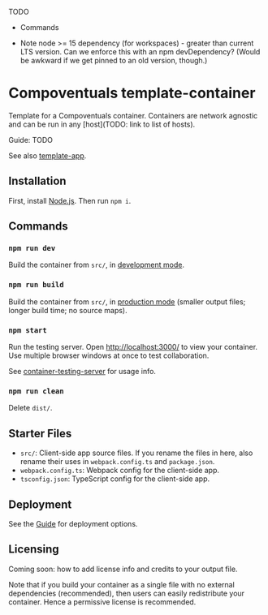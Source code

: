 TODO

- Commands

- Note node >= 15 dependency (for workspaces) - greater than current LTS version. Can we enforce this with an npm devDependency? (Would be awkward if we get pinned to an old version, though.)

# Compoventuals template-container

Template for a Compoventuals container. Containers are network agnostic and can be run in any [host](TODO: link to list of hosts).

Guide: TODO

See also [template-app](TODO).

## Installation

First, install [Node.js](https://nodejs.org/). Then run `npm i`.

## Commands

### `npm run dev`

Build the container from `src/`, in [development mode](https://webpack.js.org/guides/development/).

### `npm run build`

Build the container from `src/`, in [production mode](https://webpack.js.org/guides/production/) (smaller output files; longer build time; no source maps).

### `npm start`

Run the testing server. Open [http://localhost:3000/](http://localhost:3000/) to view your container. Use multiple browser windows at once to test collaboration.

See [container-testing-server](TODO) for usage info.

### `npm run clean`

Delete `dist/`.

## Starter Files

- `src/`: Client-side app source files. If you rename the files in here, also rename their uses in `webpack.config.ts` and `package.json`.
- `webpack.config.ts`: Webpack config for the client-side app.
- `tsconfig.json`: TypeScript config for the client-side app.

## Deployment

See the [Guide](TODO) for deployment options.

## Licensing

Coming soon: how to add license info and credits to your output file.

Note that if you build your container as a single file with no external dependencies (recommended), then users can easily redistribute your container. Hence a permissive license is recommended.
